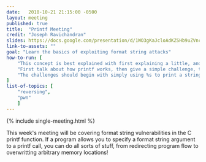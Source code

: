 ```yaml
---
date:   2018-10-21 21:15:00 -0500
layout: meeting
published: true
title:  "Printf Meeting"
credit: "Joseph Ravichandran"
slides: https://docs.google.com/presentation/d/1WO3gKaJcloAdKZSHb9uZVnc08eAD4zA-jIO9U-i_ptM/edit?usp=sharing
link-to-assets: ""
goal: "Learn the basics of exploiting format string attacks"
how-to-run: [
	"This concept is best explained with first explaining a little, and then introducing a challenge",
	"First talk about how printf works, then give a simple challenge, then introduce more advanced concepts, etc.",
	"The challenges should begin with simply using %s to print a string, then using %x a few times to see the stack, then $n%x to print a specific offset, and finally using %n to overwrite information.",
]
list-of-topics: [
	"reversing",
	"pwn"
	]
---
```


{% include single-meeting.html  %}

This week's meeting will be covering format string vulnerabilities in the C printf function. If a program allows you to specify a format string argument to a printf call, you can do all sorts of stuff, from redirecting program flow to overwritting arbitrary memory locations!
